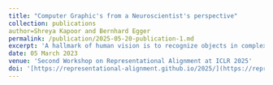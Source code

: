 ```yaml
---
title: "Computer Graphic's from a Neuroscientist's perspective"
collection: publications
author=Shreya Kapoor and Bernhard Egger
permalink: /publication/2025-05-20-publication-1.md
excerpt: 'A hallmark of human vision is to recognize objects in complex naturalistic scenes. However, the exact mechanism behind the representations of a three-dimensional scene remains obscure. This study proposes a tool to investigate human perception by using a computer graphics approach. We use three-dimensional object meshes to render synthetic scenes and try to study how these scenes will be represented in the brain. We render a collection of datasets with different appearance and pose variations by changing exactly one property at a time. A model is trained on each of these datasets for a classification task and is then evaluated using alignment metrics; deviations in metrics such as Centered Kernel Alignment (CKA) and Representational Similarity Analysis (RSA) indicate the importance of a particular brain region in representing a particular property. In conclusion, we propose a promising method to study the brain using computer graphics to provide valuable insights into human vision'
date: 05 March 2023
venue: 'Second Workshop on Representational Alignment at ICLR 2025'
doi: '[https://representational-alignment.github.io/2025/](https://representational-alignment.github.io/2025/)'
---
```


